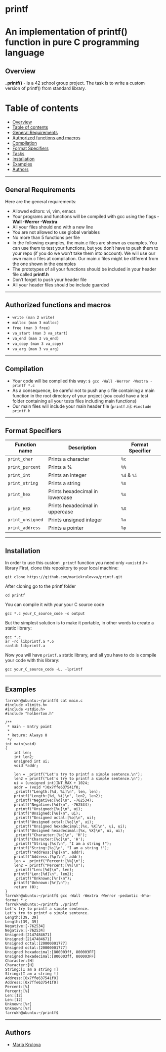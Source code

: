 # printf
# An implementation of printf() function in pure C programming language

## Overview

**_printf()** - is a 42 school group project. The task is to write a custom version of printf() from standard library.

Table of contents
=================

<!--ts-->
   * [Overview](#overview)
   * [Table of contents](#table-of-contents)
   * [General Requirements](#general-requirements)
   * [Authorized functions and macros](#authorized-functions-and-macros)
   * [Compilation](#compilation)
   * [Format Specifiers](#format-specifiers)
   * [Tasks](#tasks)
   * [Installation](#installation)
   * [Examples](#examples)
   * [Authors](#authors)
<!--te-->


*************************************************************************

## General Requirements

Here are the general requirements:

  - Allowed editors: vi, vim, emacs
  - Your programs and functions will be compiled with gcc using the flags **-Wall -Werror -Wextra**
  - All your files should end with a new line
  - You are not allowed to use global variables
  - No more than 5 functions per file
  - In the following examples, the main.c files are shown as examples. You can use them to test your functions, but you don’t have to push them to your repo (if you do we won’t take them into account). We will use our own main.c files at compilation. Our main.c files might be different from the one shown in the examples
  - The prototypes of all your functions should be included in your header file called **printf.h**
  - Don’t forget to push your header file
  - All your header files should be include guarded

******************************************************************************

## Authorized functions and macros

  - `write (man 2 write)`
  - `malloc (man 3 malloc)`
  - `free (man 3 free)`
  - `va_start (man 3 va_start)`
  - `va_end (man 3 va_end)`
  - `va_copy (man 3 va_copy)`
  - `va_arg (man 3 va_arg)`

******************************************************************************

## Compilation
  -  Your code will be compiled this way:
  ```$ gcc -Wall -Werror -Wextra -printf *.c```
  - As a consequence, be careful not to push any c file containing a main function in the root directory of your project (you could have a test folder containing all your tests files including main functions)
  - Our main files will include your main header file (`printf.h`): `#include printf.h`

*******************************************************************************

## Format Specifiers
Function name | Description | Format Specifier
--- | --- | ---
`print_char` | Prints a character | `%c`
`print_percent` | Prints a % | `%%`
`print_int` | Prints an integer | `%d` & `%i`
`print_string` | Prints a string | `%s`
`print_hex` | Prints hexadecimal in lowercase | `%x`
`print_HEX` | Prints hexadecimal in uppercase | `%X`
`print_unsigned` | Prints unsigned integer | `%u`
`print_address` | Prints a pointer | `%p`


*******************************************************************************

## Installation

In order to use this custom `_printf` function you need only `<unistd.h>` library
First, clone this repository to your local machine:
```
git clone https://github.com/mariekrulovva/printf.git
```

After cloning go to the printf folder

```
cd printf
```
You can compile it with your your C source code

```
gcc *.c your_C_source_code -o output
```
But the simplest solution is to make it portable, in other words to create a static library:
```
gcc *.c
ar -rc libprintf.a *.o
ranlib libprintf.a
```
Now you will have `printf.a` static library, and all you have to do is compile your code with this library:
```
gcc your_C_source_code -L. -lprintf
```

*****************************************************************************************************


## Examples
```
farrukh@ubuntu:~/printf$ cat main.c
#include <limits.h>
#include <stdio.h>
#include "holberton.h"

/**
 * main - Entry point
 *
 * Return: Always 0
 */
int main(void)
{
    int len;
    int len2;
    unsigned int ui;
    void *addr;

    len = _printf("Let's try to printf a simple sentence.\n");
    len2 = printf("Let's try to printf a simple sentence.\n");
    ui = (unsigned int)INT_MAX + 1024;
    addr = (void *)0x7ffe637541f0;
    _printf("Length:[%d, %i]\n", len, len);
    printf("Length:[%d, %i]\n", len2, len2);
    _printf("Negative:[%d]\n", -762534);
    printf("Negative:[%d]\n", -762534);
    _printf("Unsigned:[%u]\n", ui);
    printf("Unsigned:[%u]\n", ui);
    _printf("Unsigned octal:[%o]\n", ui);
    printf("Unsigned octal:[%o]\n", ui);
    _printf("Unsigned hexadecimal:[%x, %X]\n", ui, ui);
    printf("Unsigned hexadecimal:[%x, %X]\n", ui, ui);
    _printf("Character:[%c]\n", 'H');
    printf("Character:[%c]\n", 'H');
    _printf("String:[%s]\n", "I am a string !");
    printf("String:[%s]\n", "I am a string !");
    _printf("Address:[%p]\n", addr);
    printf("Address:[%p]\n", addr);
    len = _printf("Percent:[%%]\n");
    len2 = printf("Percent:[%%]\n");
    _printf("Len:[%d]\n", len);
    printf("Len:[%d]\n", len2);
    _printf("Unknown:[%r]\n");
    printf("Unknown:[%r]\n");
    return (0);
}
farrukh@ubuntu:~/printf$ gcc -Wall -Wextra -Werror -pedantic -Wno-format *.c
farrukh@ubuntu:~/printf$ ./printf
Let's try to printf a simple sentence.
Let's try to printf a simple sentence.
Length:[39, 39]
Length:[39, 39]
Negative:[-762534]
Negative:[-762534]
Unsigned:[2147484671]
Unsigned:[2147484671]
Unsigned octal:[20000001777]
Unsigned octal:[20000001777]
Unsigned hexadecimal:[800003ff, 800003FF]
Unsigned hexadecimal:[800003ff, 800003FF]
Character:[H]
Character:[H]
String:[I am a string !]
String:[I am a string !]
Address:[0x7ffe637541f0]
Address:[0x7ffe637541f0]
Percent:[%]
Percent:[%]
Len:[12]
Len:[12]
Unknown:[%r]
Unknown:[%r]
farrukh@ubuntu:~/printf$
```

*****************************************************************************************************

## Authors
- [Maria Krulova](https://github.com/mariekrulovva)

